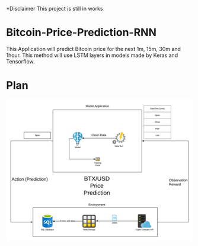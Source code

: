 *Disclaimer This project is still in works

# Bitcoin-Price-Prediction-RNN
This Application will predict Bitcoin price for the next 1m, 15m, 30m and 1hour. This method will use LSTM layers in models made by Keras and Tensorflow. 

# Plan
![Project Plan](https://github.com/NiksanJP/Bitcoin-Price-Prediction-RNN/blob/master/Bitcoin%20Price%20Prediction.png)
